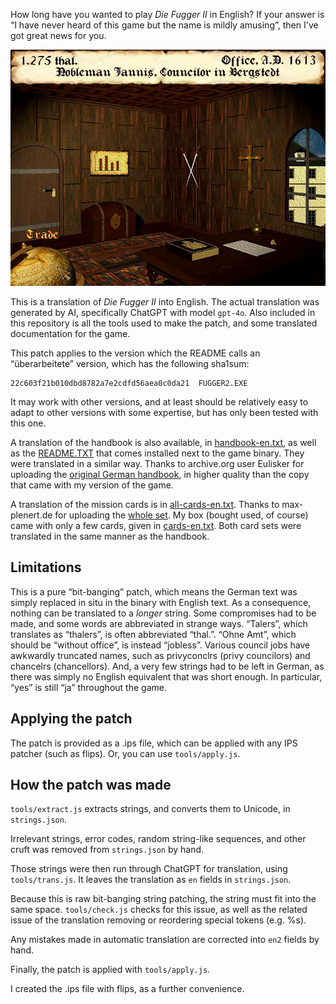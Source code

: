 How long have you wanted to play *Die Fugger II* in English? If your answer is
“I have never heard of this game but the name is mildly amusing”, then I've got
great news for you.

![A screenshot of Die Fugger II, in English.](imgs/office.webp)

This is a translation of *Die Fugger II* into English. The actual translation
was generated by AI, specifically ChatGPT with model `gpt-4o`. Also included in
this repository is all the tools used to make the patch, and some translated
documentation for the game.

This patch applies to the version which the README calls an “überarbeitete”
version, which has the following sha1sum:

```
22c603f21b010dbd8782a7e2cdfd56aea0c0da21  FUGGER2.EXE
```

It may work with other versions, and at least should be relatively easy to adapt
to other versions with some expertise, but has only been tested with this one.

A translation of the handbook is also available, in
[handbook-en.txt](handbuch/handbook-en.txt), as well as the
[README.TXT](handbuch/game-readme-en.txt) that comes installed next to the game
binary. They were translated in a similar way. Thanks to archive.org user
Eulisker for uploading the [original German
handbook](https://archive.org/details/fugger-ii-die-1996-das-handbuch-de), in
higher quality than the copy that came with my version of the game.

A translation of the mission cards is in
[all-cards-en.txt](mission-cards/all-cards-en.txt). Thanks to max-plenert.de for
uploading the [whole set](https://www.max-plenert.de/fugger2/autragskarten.pdf).
My box (bought used, of course) came with only a few cards, given in
[cards-en.txt](mission-cards/cards-en.txt). Both card sets were translated in
the same manner as the handbook.


## Limitations

This is a pure “bit-banging” patch, which means the German text was simply
replaced in situ in the binary with English text. As a consequence, nothing can
be translated to a *longer* string. Some compromises had to be made, and some
words are abbreviated in strange ways. “Talers”, which translates as “thalers”,
is often abbreviated “thal.”. “Ohne Amt”, which should be “without office”, is
instead “jobless”. Various council jobs have awkwardly truncated names, such as
privyconclrs (privy councilors) and chancelrs (chancellors). And, a very few
strings had to be left in German, as there was simply no English equivalent that
was short enough. In particular, “yes” is still “ja” throughout the game.


## Applying the patch

The patch is provided as a .ips file, which can be applied with any IPS patcher
(such as flips). Or, you can use `tools/apply.js`.


## How the patch was made

`tools/extract.js` extracts strings, and converts them to Unicode, in
`strings.json`.

Irrelevant strings, error codes, random string-like sequences, and other cruft
was removed from `strings.json` by hand.

Those strings were then run through ChatGPT for translation, using
`tools/trans.js`. It leaves the translation as `en` fields in `strings.json`.

Because this is raw bit-banging string patching, the string must fit into the
same space. `tools/check.js` checks for this issue, as well as the related issue
of the translation removing or reordering special tokens (e.g. %s).

Any mistakes made in automatic translation are corrected into `en2` fields by
hand.

Finally, the patch is applied with `tools/apply.js`.

I created the .ips file with flips, as a further convenience.
